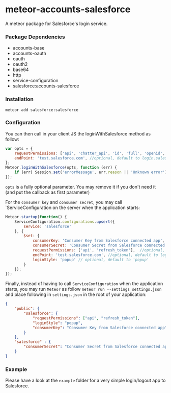 # meteor-accounts-salesforce

A meteor package for Salesforce's login service.

### Package Dependencies
* accounts-base
* accounts-oauth
* oauth
* oauth2
* base64
* http
* service-configuration
* salesforce:accounts-salesforce

### Installation
```
meteor add salesforce:salesforce
```

### Configuration
You can then call in your client JS the loginWithSalesforce method as follow:
```javascript
var opts = {
	requestPermissions: ['api', 'chatter_api', 'id', 'full', 'openid', 'refresh_token', 'visualforce', 'web'],  //optional, default to 'api'
	endPoint: 'test.salesforce.com', //optional, default to login.salesforce.com
};
Meteor.loginWithSalesforce(opts, function (err) {
	if (err) Session.set('errorMessage', err.reason || 'Unknown error');
});
```
`opts` is a fully optional parameter. You may remove it if you don't need it (and put the callback as first parameter)

For the `consumer key` and `consumer secret`, you may call `ServiceConfiguration on the server when the application starts:
```javascript
Meteor.startup(function() {
    ServiceConfiguration.configurations.upsert({
        service: 'salesforce'
    }, {
        $set: {
            consumerKey: 'Consumer Key from Salesforce connected app',
            consumerSecret: 'Consumer Secret from Salesforce connected app',
            requestPermissions: ['api', 'refresh_token'],  //optional, default to 'api' and/or may be overwritten by the client
            endPoint: 'test.salesforce.com', //optional, default to login.salesforce.com and/or may be overwritten by the client
            loginStyle: 'popup' // optional, default to 'popup'
        }
    });
});
```

Finally, instead of having to call `ServiceConfiguration` when the application starts, you may run `Meteor` as follow `meteor run --settings settings.json` and place following in `settings.json` in the root of your application:
```JSON
{
	"public": {
		"salesforce": {
			"requestPermissions": ["api", "refresh_token"],
        	"loginStyle": "popup",
       		"consumerKey": "Consumer Key from Salesforce connected app"
		}
	},
	"salesforce" : {
        "consumerSecret": "Consumer Secret from Salesforce connected app"
    }
}
```
### Example
Please have a look at the `example` folder for a very simple login/logout app to Salesforce.

